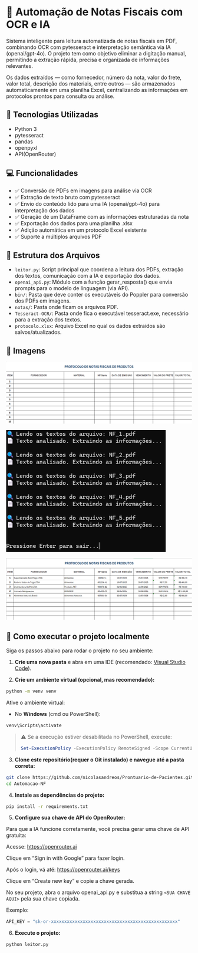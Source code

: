 # 🧾 Automação de Notas Fiscais com OCR e IA

Sistema inteligente para leitura automatizada de notas fiscais em PDF, combinando OCR com pytesseract e interpretação semântica via IA (openai/gpt-4o).
O projeto tem como objetivo eliminar a digitação manual, permitindo a extração rápida, precisa e organizada de informações relevantes.

Os dados extraídos — como fornecedor, número da nota, valor do frete, valor total, descrição dos materiais, entre outros — são armazenados automaticamente em uma planilha Excel, centralizando as informações em protocolos prontos para consulta ou análise.

## 🚀 Tecnologias Utilizadas

* Python 3
* pytesseract 
* pandas
* openpyxl
* API(OpenRouter)

## 💻 Funcionalidades

* ✅ Conversão de PDFs em imagens para análise via OCR
* ✅ Extração de texto bruto com pytesseract
* ✅ Envio do conteúdo lido para uma IA (openai/gpt-4o) para interpretação dos dados
* ✅ Geração de um DataFrame com as informações estruturadas da nota
* ✅ Exportação dos dados para uma planilha .xlsx
* ✅ Adição automática em um protocolo Excel existente 
* ✅ Suporte a múltiplos arquivos PDF

## 📂 Estrutura dos Arquivos
- `leitor.py`: Script principal que coordena a leitura dos PDFs, extração dos textos, comunicação com a IA e exportação dos dados.
- `openai_api.py`: Módulo com a função gerar_resposta() que envia prompts para o modelo de linguagem (via API).
- `bin/`: Pasta que deve conter os executáveis do Poppler para conversão dos PDFs em imagens.
- `notas/`: Pasta onde ficam os arquivos PDF.
- `Tesseract-OCR/`: Pasta onde fica o executável tesseract.exe, necessário para a extração dos textos.
- `protocolo.xlsx`: Arquivo Excel no qual os dados extraídos são salvos/atualizados.

## 📸 Imagens


![Modelo Planilha](imgs/modelo_planilha.png)

![Execução do Script](imgs/execucao_script.png)

![Planilha Final](imgs/planilha_final.png)


## 🧪 Como executar o projeto localmente

Siga os passos abaixo para rodar o projeto no seu ambiente:

1. **Crie uma nova pasta** e abra em uma IDE (recomendado: [Visual Studio Code](https://code.visualstudio.com/)).

2. **Crie um ambiente virtual (opcional, mas recomendado):**

```bash
python -m venv venv
```

Ative o ambiente virtual:

* No **Windows** (cmd ou PowerShell):

```bash
venv\Scripts\activate
```

> ⚠️ Se a execução estiver desabilitada no PowerShell, execute:
>
> ```powershell
> Set-ExecutionPolicy -ExecutionPolicy RemoteSigned -Scope CurrentUser
> ```

3. **Clone este repositório(requer o Git instalado) e navegue até a pasta correta:**

```bash
git clone https://github.com/nicolasandreos/Prontuario-de-Pacientes.git
cd Automacao-NF
```

4. **Instale as dependências do projeto:**

```bash
pip install -r requirements.txt
```

5. **Configure sua chave de API do OpenRouter:**

Para que a IA funcione corretamente, você precisa gerar uma chave de API gratuita:

Acesse: https://openrouter.ai

Clique em “Sign in with Google” para fazer login.

Após o login, vá até: https://openrouter.ai/keys

Clique em “Create new key” e copie a chave gerada.

No seu projeto, abra o arquivo openai_api.py e substitua a string `<SUA CHAVE AQUI>` pela sua chave copiada.

Exemplo:

```python
API_KEY = "sk-or-xxxxxxxxxxxxxxxxxxxxxxxxxxxxxxxxxxxxxxxxxxxxxxxx"
```

6. **Execute o projeto:**

```bash
python leitor.py
```
